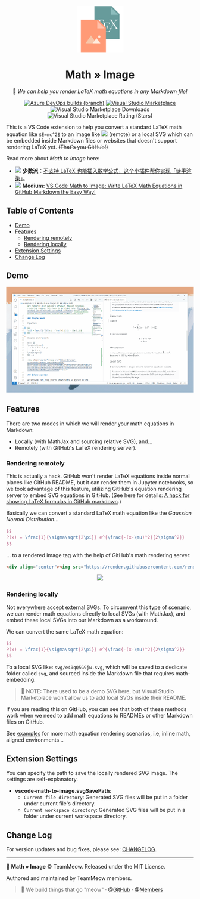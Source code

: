 <div align="center">

<img src="./assets/vscode-math-to-image.png" width="125px" alt="logo">

<h1>Math » Image</h1>

📐 <em>We can help you render LaTeX math equations in any Markdown file! </em>

[![Azure DevOps builds (branch)](https://img.shields.io/azure-devops/build/MeowTeam/9f842be1-8208-4cb2-ab10-228d34a2c525/1/master?color=578a8a&label=azure%20pipelines&logo=azure-pipelines)](https://dev.azure.com/MeowTeam/vscode-math-to-image/_build/latest?definitionId=1&branchName=master)
[![Visual Studio Marketplace](https://img.shields.io/visual-studio-marketplace/v/MeowTeam.vscode-math-to-image?color=db8465&label=vs%20marketplace&logo=visual-studio)](https://marketplace.visualstudio.com/items?itemName=MeowTeam.vscode-math-to-image)
![Visual Studio Marketplace Downloads](https://img.shields.io/visual-studio-marketplace/d/MeowTeam.vscode-math-to-image?label=downloads&color=82a0ba)
![Visual Studio Marketplace Rating (Stars)](https://img.shields.io/visual-studio-marketplace/stars/MeowTeam.vscode-math-to-image?color=fab95b)

</div>

This is a VS Code extension to help you convert a standard LaTeX math equation like `$E=mc^2$` to an image like <img src="https://render.githubusercontent.com/render/math?math=E%3Dmc%5E2"> (remote) or a local SVG which can be embedded inside Markdown files or websites that doesn't support rendering LaTeX yet. ~~(That's you GitHub!)~~

Read more about _Math to Image_ here:
- <a href="https://sm.ms/image/sErtzjdBYkR71pc" target="_blank"><img src="https://i.loli.net/2020/08/04/sErtzjdBYkR71pc.png" height="18px" ></a> **少数派：**[不支持 LaTeX 也能插入数学公式，这个小插件帮你实现「徒手渲染」](https://sspai.com/post/61877)。
- <a href="https://sm.ms/image/NQiuDlbxYeJBa1w" target="_blank"><img src="https://i.loli.net/2020/08/04/NQiuDlbxYeJBa1w.png" height="18px" ></a> **Medium:** [VS Code Math to Image: Write LaTeX Math Equations in GitHub Markdown the Easy Way!](https://medium.com/spencerweekly/vs-code-math-to-image-write-latex-math-equations-in-github-markdown-the-easy-way-9fa8b81dc910?source=friends_link&sk=cff035b443fb81f5b20a47370f23aed3)

<h2>Table of Contents</h2>

- [Demo](#demo)
- [Features](#features)
  - [Rendering remotely](#rendering-remotely)
  - [Rendering locally](#rendering-locally)
- [Extension Settings](#extension-settings)
- [Change Log](#change-log)

## Demo

![](assets/vscode-math-to-image.gif)

## Features

There are two modes in which we will render your math equations in Markdown:

* Locally (with MathJax and sourcing relative SVG), and...
* Remotely (with GitHub's LaTeX rendering server).

### Rendering remotely

This is actually a hack. GitHub won't render LaTeX equations inside normal places like GitHub README, but it can render them in Jupyter notebooks, so we took advantage of this feature, utilizing GitHub's equation rendering server to embed SVG equations in GitHub. (See here for details: [A hack for showing LaTeX formulas in GitHub markdown](https://gist.github.com/a-rodin/fef3f543412d6e1ec5b6cf55bf197d7b).)

Basically we can convert a standard LaTeX math equation like the *Gaussian Normal Distribution*...

```latex
$$
P(x) = \frac{1}{\sigma\sqrt{2\pi}} e^{\frac{-(x-\mu)^2}{2\sigma^2}}
$$
```

... to a rendered image tag with the help of GitHub's math rendering server:

```html
<div align="center"><img src="https://render.githubusercontent.com/render/math?math=P(x)%20%3D%20%5Cfrac%7B1%7D%7B%5Csigma%5Csqrt%7B2%5Cpi%7D%7D%20e%5E%7B%5Cfrac%7B-(x-%5Cmu)%5E2%7D%7B2%5Csigma%5E2%7D%7D%0D"></div>
```

<div align="center"><img src="https://render.githubusercontent.com/render/math?math=%5CLarge%20P(x)%20%3D%20%5Cfrac%7B1%7D%7B%5Csigma%5Csqrt%7B2%5Cpi%7D%7D%20e%5E%7B%5Cfrac%7B-(x-%5Cmu)%5E2%7D%7B2%5Csigma%5E2%7D%7D%0D"></div>

### Rendering locally

Not everywhere accept external SVGs. To circumvent this type of scenario, we can render math equations directly to local SVGs (with MathJax), and embed these local SVGs into our Markdown as a workaround.

We can convert the same LaTeX math equation:

```latex
$$
P(x) = \frac{1}{\sigma\sqrt{2\pi}} e^{\frac{-(x-\mu)^2}{2\sigma^2}}
$$
```

To a local SVG like: `svg/e40qQ5G9jw.svg`, which will be saved to a dedicate folder called `svg`, and sourced inside the Markdown file that requires math-embedding.

> 🌸 NOTE: There used to be a demo SVG here, but Visual Studio Marketplace won't allow us to add local SVGs inside their README.

If you are reading this on GitHub, you can see that both of these methods work when we need to add math equations to READMEs or other Markdown files on GitHub.

See [examples](examples/example.md) for more math equation rendering scenarios, i.e, inline math, aligned environments...

## Extension Settings

You can specify the path to save the locally rendered SVG image. The settings are self-explanatory.

* **vscode-math-to-image.svgSavePath**:
  * `Current file directory`: Generated SVG files will be put in a folder under current file's directory.
  * `Current workspace directory`: Generated SVG files will be put in a folder under current workspace directory.

## Change Log

For version updates and bug fixes, please see: [CHANGELOG](CHANGELOG.md).

---

📐 **Math » Image** © TeamMeow. Released under the MIT License.

Authored and maintained by TeamMeow members.

> 🦁 We build things that go "meow" · [@GitHub](https://github.com/TeamMeow) · [@Members](https://github.com/orgs/TeamMeow/people?type=source)
